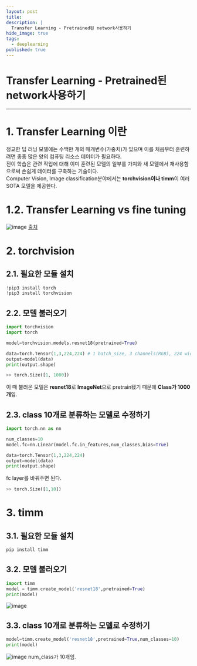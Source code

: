 ```yaml
---
layout: post
title: 
description: |
  Transfer Learning - Pretrained된 network사용하기
hide_image: true
tags:
  - deeplearning
published: true
---
```


# Transfer Learning - Pretrained된 network사용하기
* * *

# 1. Transfer Learning 이란
정교한 딥 러닝 모델에는 수백만 개의 매개변수(가중치)가 있으며 이를 처음부터 훈련하려면 종종 많은 양의 컴퓨팅 리소스 데이터가 필요하다.    
전이 학습은 관련 작업에 대해 이미 훈련된 모델의 일부를 가져와 새 모델에서 재사용함으로써 손쉽게 데이터를 구축하는 기술이다.   
Computer Vision, Image classification분야에서는 **torchvision이나 timm**이 여러 SOTA 모델을 제공한다.   

# 1.2. Transfer Learning vs fine tuning
![image](https://user-images.githubusercontent.com/69246778/177728647-c10127d3-7e53-44f5-b0ab-56cd46bf61b0.png)
[출처](https://inhovation97.tistory.com/31)


# 2. torchvision
## 2.1. 필요한 모듈 설치
```py
!pip3 install torch
!pip3 install torchvision
```
## 2.2. 모델 불러오기
```py
import torchvision
import torch

model=torchvision.models.resnet18(pretrained=True)

data=torch.Tensor(1,3,224,224) # 1 batch_size, 3 channels(RGB), 224 width, 224 height
output=model(data)
print(output.shape)
```
```py
>> torch.Size([1, 1000])
```
이 때 불러온 모델은 **resnet18**로 **ImageNet**으로 pretrain됐기 때문에 **Class가 1000개**임.   

## 2.3. class 10개로 분류하는 모델로 수정하기
```py
import torch.nn as nn

num_classes=10
model.fc=nn.Linear(model.fc.in_features,num_classes,bias=True)

data=torch.Tensor(1,3,224,224)
output=model(data)
print(output.shape)
````
fc layer를 바꿔주면 된다.
```py
>> torch.Size([1,10])
```

# 3. timm
## 3.1. 필요한 모듈 설치
```py
pip install timm
```
## 3.2. 모델 불러오기
```py
import timm
model = timm.create_model('resnet18',pretrained=True)
print(model)
```
![image](https://user-images.githubusercontent.com/69246778/177733332-0b64d41e-d879-4fd4-bea7-c6efa24d468d.png)


## 3.3. class 10개로 분류하는 모델로 수정하기
```py
model=timm.create_model('resnet18',pretrained=True,num_classes=10)
print(model)
```
![image](https://user-images.githubusercontent.com/69246778/177733422-18fbcdaf-cfe6-450e-b05c-e4861a7c508e.png)
num_class가 10개임.
